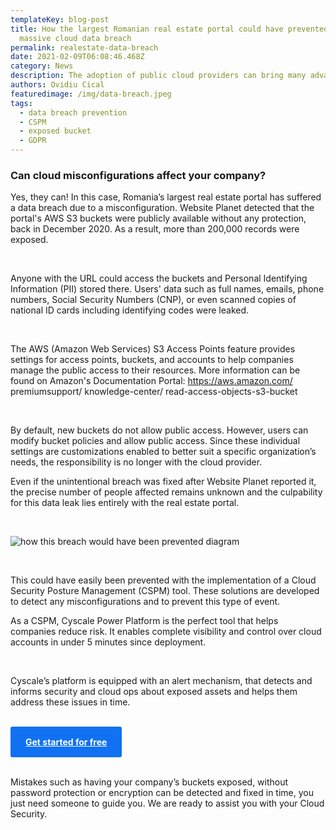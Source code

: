 ```yaml
---
templateKey: blog-post
title: How the largest Romanian real estate portal could have prevented a
  massive cloud data breach
permalink: realestate-data-breach
date: 2021-02-09T06:08:46.468Z
category: News
description: The adoption of public cloud providers can bring many advantages to a business, but at the same time, cybersecurity threats can appear because of this usage.
authors: Ovidiu Cical
featuredimage: /img/data-breach.jpeg
tags:
  - data breach prevention
  - CSPM
  - exposed bucket
  - GDPR
---
```

### Can cloud misconfigurations affect your company?

Yes, they can! In this case, Romania’s largest real estate portal has suffered a data breach due to a misconfiguration. Website Planet detected that the portal's AWS S3 buckets were publicly available without any protection, back in December 2020. As a result, more than 200,000 records were exposed.

<br/>
 
Anyone with the URL could access the buckets and Personal Identifying Information (PII) stored there. Users' data such as full names, emails, phone numbers, Social Security Numbers (CNP), or even scanned copies of national ID cards including identifying codes were leaked.

<br/>

The AWS (Amazon Web Services) S3 Access Points feature provides settings for access points, buckets, and accounts to help companies manage the public access to their resources. More information can be found on Amazon's Documentation Portal:
 https://aws.amazon.com/
 premiumsupport/
knowledge-center/
read-access-objects-s3-bucket  

<br/>

By default, new buckets do not allow public access. However, users can modify bucket policies and allow public access. Since these individual settings are customizations enabled to better suit a specific organization’s needs, the responsibility is no longer with the cloud provider.

Even if the unintentional breach was fixed after Website Planet reported it, the precise number of people affected remains unknown and the culpability for this data leak lies entirely with the real estate portal.

<br/>

![how this breach would have been prevented diagram](/img/data-breach.jpeg)

<br/>

This could have easily been prevented with the implementation of a Cloud Security Posture Management (CSPM) tool. These solutions are developed to detect any misconfigurations and to prevent this type of event.

As a CSPM, Cyscale Power Platform is the perfect tool that helps companies reduce risk. It enables complete visibility and control over cloud accounts in under 5 minutes since deployment.

<br/>

Cyscale’s platform is equipped with an alert mechanism, that detects and informs security and cloud ops about exposed assets and helps them address these issues in time.

<br/>

<style>
.register-cta {
display: inline-block;
margin: 0 auto;
font-weight: bold;
text-align: center;
color: rgb(255, 255, 255);
border-radius: 0.1875rem;
background-color: rgb(16, 113, 242);
padding: 1rem 1.5rem;
}
</style>

<div class="row pb-4 pb-4">
<a class="register-cta" href="https://app.cyscale.com/#/register">Get started for free</a>
</div>

<br/>

Mistakes such as having your company’s buckets exposed, without password protection or encryption can be detected and fixed in time, you just need someone to guide you. We are ready to assist you with your Cloud Security.

<br/>
<br/>